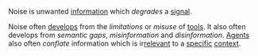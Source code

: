 Noise is unwanted [information](https://github.com/gcassel/Modular-Organization-Terminology/blob/master/terms/information.md) which *degrades* a [signal](https://github.com/gcassel/Modular-Organization-Terminology/blob/master/terms/signal.md).

Noise often [develops](https://github.com/gcassel/Modular-Organization-Terminology/blob/master/terms/develop.md) from the *limitations* or *misuse* of [tools](https://github.com/gcassel/Modular-Organization-Terminology/blob/master/terms/tool.md).  It also often develops from  *semantic gaps*, *misinformation* and *disinformation*.  [Agents](https://github.com/gcassel/Modular-Organization-Terminology/blob/master/terms/agent.md) also often *conflate* information which is ir[relevant](https://github.com/gcassel/Modular-Organization-Terminology/blob/master/terms/relevance.md) to a [specific](https://github.com/gcassel/Modular-Organization-Terminology/blob/master/terms/specific.md) [context](https://github.com/gcassel/Modular-Organization-Terminology/blob/master/terms/context.md).
